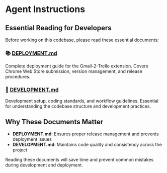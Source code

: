 # Agent Instructions

## Essential Reading for Developers

Before working on this codebase, please read these essential documents:

### 📚 [DEPLOYMENT.md](DEPLOYMENT.md)
Complete deployment guide for the Gmail-2-Trello extension. Covers Chrome Web Store submission, version management, and release procedures.

### 🔧 [DEVELOPMENT.md](DEVELOPMENT.md)
Development setup, coding standards, and workflow guidelines. Essential for understanding the codebase structure and development practices.

## Why These Documents Matter

- **DEPLOYMENT.md**: Ensures proper release management and prevents deployment issues
- **DEVELOPMENT.md**: Maintains code quality and consistency across the project

Reading these documents will save time and prevent common mistakes during development and deployment.